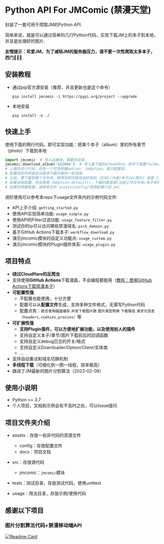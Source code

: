 # Python API For JMComic (禁漫天堂)

封装了一套可用于爬取JM的Python API.

简单来说，就是可以通过简单的几行Python代码，实现下载JM上的本子到本地，并且是处理好的图片.

**友情提示：珍爱JM，为了减轻JM的服务器压力，请不要一次性爬取太多本子，西门🙏🙏🙏**.

## 安装教程

* 通过pip官方源安装（推荐，并且更新也是这个命令）

  ```shell
  pip install jmcomic -i https://pypi.org/project --upgrade
  ```
* 本地安装

  ```shell
  pip install -e ./
  ```

## 快速上手

使用下面的两行代码，即可实现功能：把某个本子（album）里的所有章节（photo）下载到本地

```python
import jmcomic  # 导入此模块，需要先安装.
jmcomic.download_album('422866')  # 传入要下载的album的id，即可下载整个album到本地.
# 上面的这行代码，还有一个可选参数option: JmOption，表示配置项，
# 配置项的作用是告诉程序下载时候的一些选择，
# 比如，要下载到哪个文件夹，使用怎样的路径组织规则（比如[/作者/本子id/图片] 或者 [/作者/本子名称/图片]）.
# 如果没有配置，则会使用 JmOption.default()，下载的路径是[当前工作文件夹/本子名称/图片].
# 如果你想要配置，请参考文件 assets/config/常用配置介绍.yml
```

进阶使用可以参考本repo下usage文件夹内的示例代码文件:

- API上手介绍: `getting_started.py`
- 使用API实现简单功能: `usage_simple.py`
- 使用API的Filter过滤功能: `usage_feature_filter.py`
- 测试你的ip可以访问哪些禁漫域名: `pick_domain.py`
- 基于GitHub Actions下载本子: `workflow_download.py`
- 演示jmcomic模块的自定义功能点: `usage_custom.py`
- 演示jmcomic模块的Plugin插件体系: `usage_plugin.py`


## 项目特点

- **绕过Cloudflare的反爬虫**
- 支持使用**GitHub Actions**下载漫画，不会编程都能用（[教程：使用GitHub Actions下载禁漫本子](./assets/docs/教程：使用GitHub%20Actions下载禁漫本子.md)）
- **可配置性强**
  - 不配置也能使用，十分方便
  - 配置可以从**配置文件**生成，支持多种文件格式，无需写Python代码
  - 配置点有：`是否使用磁盘缓存` `并发下载图片数` `图片类型转换` `下载路径` `请求元信息（headers,cookies,proxies）`等
- **可扩展性强**
  - **支持Plugin插件，可以方便地扩展功能，以及使用别人的插件**
  - 支持自定义本子/章节/图片下载前后的回调函数
  - 支持自定义debug日志的开关/格式
  - 支持自定义Downloader/Option/Client/实体类
  - ...
- 支持自动重试和域名切换机制
- **多线程下载**（可细化到一图一线程，效率极高）
- 跟进了JM最新的图片分割算法（2023-02-08）

## 使用小说明

* Python >= 3.7
* 个人项目，文档和示例会有不及时之处，可以Issue提问

## 项目文件夹介绍

* assets：存放一些非代码的资源文件

  * config：存放配置文件
  * docs：项目文档
* src：存放源代码

  * jmcomic：`jmcomic`模块
* tests：测试目录，存放测试代码，使用unittest
* usage：用法目录，存放示例/使用代码

## 感谢以下项目

### 图片分割算法代码+禁漫移动端API

[![Readme Card](https://github-readme-stats.vercel.app/api/pin/?username=tonquer&repo=JMComic-qt)](https://github.com/tonquer/JMComic-qt)
